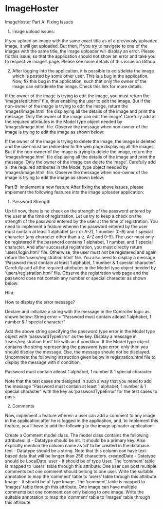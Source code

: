 # ImageHoster
ImageHoster
Part A: Fixing Issues
1. Image upload issues:

If you upload an image with the same exact title as of a previously uploaded image, it will get uploaded. But then, if you try to navigate to one of the images with the same title, the image uploader will display an error.
Please fix this issue, so that the application should not show an error and take you to respective image’s page.
Please see more details of this issue on Github.
 

2. After logging into the application, it is possible to edit/delete the image which is posted by some other user. This is a bug in the application. Now, fix this bug in the application, such that only the owner of the image can edit/delete the image. Check this link for more details.

If the owner of the image is trying to edit the image, you must return the ‘images/edit.html’ file, thus enabling the user to edit the image. But if the non-owner of the image is trying to edit the image, return the ‘images/image.html’ file displaying all the details of the image and print the message ‘Only the owner of the image can edit the image’. Carefully add all the required attributes in the Model type object needed by ‘images/image.html’ file.
Observe the message when non-owner of the image is trying to edit the image as shown below: 
 

If the owner of the image is trying to delete the image, the image is deleted and the user must be redirected to the web page displaying all the images. But if the non-owner of the image is trying to delete the image, return the ‘images/image.html’ file displaying all the details of the image and print the message ‘Only the owner of the image can delete the image’. Carefully add all the required attributes in the Model type object needed by ‘images/image.html’ file.
Observe the message when non-owner of the image is trying to edit the image as shown below:

 
Part B: Implement a new feature
After fixing the above issues, please implement the following features into the image uploader application:

1.  Password Strength

Up till now, there is no check on the strength of the password entered by the user at the time of registration. Let us try to keep a check on the strength of the password entered by the user at the time of registration. You need to implement a feature wherein the password entered by the user must contain at least 1 alphabet (a-z or A-Z), 1 number (0-9) and 1 special character (any character other than a-z, A-Z and 0-9). The user must only be registered if the password contains 1 alphabet, 1 number, and 1 special character. And after successful registration, you must directly return 'users/login.html' file. Otherwise, the user must not be registered and again return the ‘users/registration.html’ file. You also need to display a message ‘Password must contain at least 1 alphabet, 1 number & 1 special character’. Carefully add all the required attributes in the Model type object needed by ‘users/registration.html’ file.
Observe the registration web page and the password does not contain any number or special character as shown below:

 Hint:

How to display the error message?

Declare and initialize a string with the message in the Controller logic as shown below:
String error = "Password must contain atleast 1 alphabet, 1 number & 1 special character"

Add the above string specifying the password type error in the Model type object with ‘passwordTypeError’ as the key.
Display a message in ‘users/registration.html’ file with an if condition.
If the Model type object contains the string representing the password type error, only then you should display the message.
Else, the message should not be displayed. Uncomment the following instruction given below in registration.html file to display the message with if condition.
<div th:if="${passwordTypeError}">Password must contain atleast 1 alphabet, 1 number & 1 special character</div>

Note that the test cases are designed in such a way that you need to add the message "Password must contain at least 1 alphabet, 1 number & 1 special character" with the key as ‘passwordTypeError’ for the test cases to pass.
 

2.  Comments

Now, implement a feature wherein a user can add a comment to any image in the application after he is logged in the application, and, to implement this feature, you’ll have to add the following to the image uploader application:

Create a Comment model class. The model class contains the following attributes:
id - Datatype should be int. It should be a primary key. Also explicitly mention the column name as ‘id’ to be created in the database.
text - Datatype should be a string. Note that this column can have text-based data that will be longer than 256 characters.
createdDate - Datatype should be LocalDate.
user - It should be of type User. The ‘comment’ table is mapped to ‘users’ table through this attribute. One user can post multiple comments but one comment should belong to one user. Write the suitable annotation to map the ‘comment’ table to ‘users’ table through this attribute.
Image - It should be of type Image. The ‘comment’ table is mapped to ‘images’ table through this attribute. One image can have multiple comments but one comment can only belong to one image. Write the suitable annotation to map the ‘comment’ table to ‘images’ table through this attribute.


 

 



 
